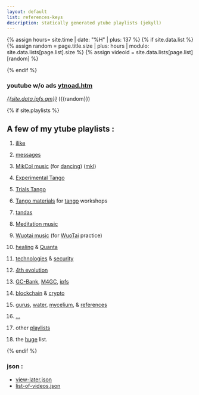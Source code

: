 ```yaml
---
layout: default
list: references-keys
description: statically generated ytube playlists (jekyll)
---
```

{% assign hours= site.time | date: "%H" | plus: 137 %}
{% if site.data.list %}
{% assign random = page.title.size | plus: hours | modulo: site.data.lists[page.list].size %}
{% assign videoid = site.data.lists[page.list][random] %}
<!-- {{hours}} {{random}}/{{site.data.lists[page.list].size}} -->
{% endif %}

### youtube w/o ads [ytnoad.htm](ytnoad.htm)
*[{{site.data.ipfs.qm}}](https://{{site.data.ipfs.bafy}}.ipfs.dweb.link/ytnoad.htm#{{videoid}})* ({{random}})


{% if site.playlists %}
## A few of my ytube playlists :

1. [ilike](playlists/ilike-keys.html)
1. [messages](playlists/messages-keys.html)
2. [MikCol music](playlists/MikCol-music-keys.html) (for [dancing](playlists/danceable-keys.html)) ([mkl](playlists/mlk-music-keys.html))
3. [Experimental Tango](playlists/tango-experimental-keys.html)
4. [Trials Tango](playlists/tango-trials-keys.html)
5. [Tango materials](playlists/tango-worshop-keys.html) for [tango](playlists/tango-keys.html) workshops
5. [tandas](playlists/tandas-keys.html)
6. [Meditation music](playlists/medit-keys.html)
7. [Wuotai music](playlists/wuotai-music-keys.html) (for [WuoTai](playlists/wuotai-keys.html) practice)
8. [healing](playlists/healing-keys.html) &amp; [Quanta](playlists/quantum-keys.html)
9. [technologies](playlists/techno-keys.html) &amp;
   [security](playlists/security-keys.html)
1. [4th evolution](playlists/4th-evolution-keys.html)
1. [GC-Bank](playlists/gcbank-keys.html), [M4GC](playlists/m4gc-keys.html), [ipfs](playlists/ipfs-keys.html)
1. [blockchain](playlists/blockchain-keys.html) &amp; [crypto](playlists/crypto-keys.html)

10. [gurus](playlists/gurus-keys.html),
   [water](playlists/water-keys.html),
   [mycelium](playlists/god-keys.html), &amp; [references](playlists/references-keys.html)
11. [...](playlists/listen-later-keys.html)
12. other [playlists](playlists.html)
13. the [huge](ytlist.html) list.

{% endif %}


### json :

* [view-later.json](view-later.json)
* [list-of-videos.json](list-of-videos.json)

